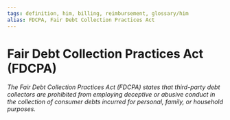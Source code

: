 ```yaml
---
tags: definition, him, billing, reimbursement, glossary/him
alias: FDCPA, Fair Debt Collection Practices Act
---
```

#  Fair Debt Collection Practices Act (FDCPA)
*The Fair Debt Collection Practices Act (FDCPA) states that third-party debt collectors are prohibited from employing deceptive or abusive conduct in the collection of consumer debts incurred for personal, family, or household purposes.*
